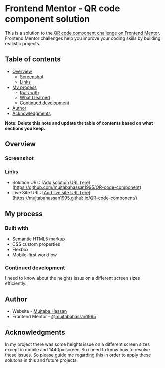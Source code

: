 # Frontend Mentor - QR code component solution

This is a solution to the [QR code component challenge on Frontend Mentor](https://www.frontendmentor.io/challenges/qr-code-component-iux_sIO_H). Frontend Mentor challenges help you improve your coding skills by building realistic projects. 

## Table of contents

- [Overview](#overview)
  - [Screenshot](#screenshot)
  - [Links](#links)
- [My process](#my-process)
  - [Built with](#built-with)
  - [What I learned](#what-i-learned)
  - [Continued development](#continued-development)
- [Author](#author)
- [Acknowledgments](#acknowledgments)

**Note: Delete this note and update the table of contents based on what sections you keep.**

## Overview

### Screenshot

 
 

### Links

- Solution URL: [[Add solution URL here](https://your-solution-url.com)](https://github.com/mujtabahassan1995/QR-code-component)
- Live Site URL: [[Add live site URL here](https://your-live-site-url.com)](https://mujtabahassan1995.github.io/QR-code-component/)

## My process

### Built with

- Semantic HTML5 markup
- CSS custom properties
- Flexbox
- Mobile-first workflow

### Continued development

I need to know about the heights issue on a different screen sizes efficiently.


## Author

- Website - [Mujtaba Hassan](https://www.your-site.com)
- Frontend Mentor - [@mujtabahassan1995](https://www.frontendmentor.io/profile/mujtabahassan1995)


## Acknowledgments

In my project there was some heights issue on a different screen sizes except in mobile and 1440px screen. So i need to know how to resolve these issues. So please guide me regarding this in order to apply these solutons in this and future projects.


